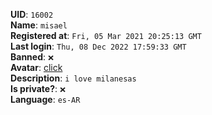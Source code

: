 **UID**: `16002`  
**Name**: `misael`  
**Registered at**: `Fri, 05 Mar 2021 20:25:13 GMT`  
**Last login**: `Thu, 08 Dec 2022 17:59:33 GMT`  
**Banned**: `❌`  
**Avatar**: [click](/avatars/77789b03-5ac6-459f-8d3b-e432dc6ca8f5.gif)  
**Description**: ```i love milanesas```  
**Is private?**: `❌`  
**Language**: `es-AR`
